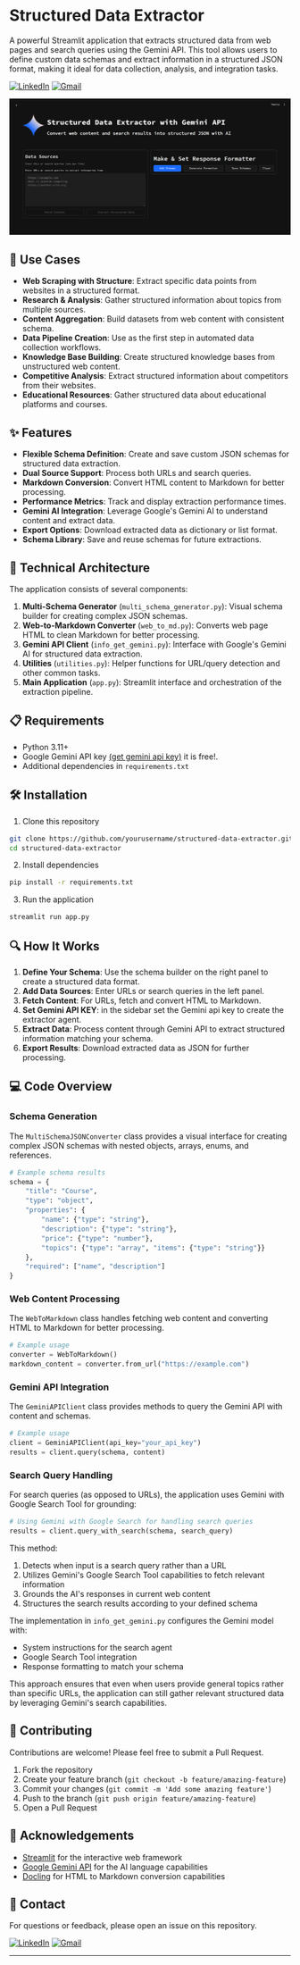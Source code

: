# Structured Data Extractor

A powerful Streamlit application that extracts structured data from web pages and search queries using the Gemini API. This tool allows users to define custom data schemas and extract information in a structured JSON format, making it ideal for data collection, analysis, and integration tasks.

[![LinkedIn](https://img.shields.io/badge/LinkedIn-Profile-blue?logo=linkedin)](https://www.linkedin.com/in/ibrahim-awny/)
[![Gmail](https://img.shields.io/badge/Gmail-Email-red?logo=gmail)](mailto:hima12awny@gmail.com)


![Structured Data Extractor](https://github.com/hima12-awny/Structured-Data-Extractor/blob/eb981db990d76addd88f26174929f69eb42b4ecb/main_page_screenshot.png)

## 🚀 Use Cases

- **Web Scraping with Structure**: Extract specific data points from websites in a structured format.
- **Research & Analysis**: Gather structured information about topics from multiple sources.
- **Content Aggregation**: Build datasets from web content with consistent schema.
- **Data Pipeline Creation**: Use as the first step in automated data collection workflows.
- **Knowledge Base Building**: Create structured knowledge bases from unstructured web content.
- **Competitive Analysis**: Extract structured information about competitors from their websites.
- **Educational Resources**: Gather structured data about educational platforms and courses.

## ✨ Features

- **Flexible Schema Definition**: Create and save custom JSON schemas for structured data extraction.
- **Dual Source Support**: Process both URLs and search queries.
- **Markdown Conversion**: Convert HTML content to Markdown for better processing.
- **Performance Metrics**: Track and display extraction performance times.
- **Gemini AI Integration**: Leverage Google's Gemini AI to understand content and extract data.
- **Export Options**: Download extracted data as dictionary or list format.
- **Schema Library**: Save and reuse schemas for future extractions.

## 🔧 Technical Architecture

The application consists of several components:

1. **Multi-Schema Generator** (`multi_schema_generator.py`): Visual schema builder for creating complex JSON schemas.
2. **Web-to-Markdown Converter** (`web_to_md.py`): Converts web page HTML to clean Markdown for better processing.
3. **Gemini API Client** (`info_get_gemini.py`): Interface with Google's Gemini AI for structured data extraction.
4. **Utilities** (`utilities.py`): Helper functions for URL/query detection and other common tasks.
5. **Main Application** (`app.py`): Streamlit interface and orchestration of the extraction pipeline.

## 📋 Requirements

- Python 3.11+
- Google Gemini API key [(get gemini api key)](https://aistudio.google.com/app/apikey) it is free!.
- Additional dependencies in `requirements.txt`

## 🛠️ Installation

1. Clone this repository
```bash
git clone https://github.com/yourusername/structured-data-extractor.git
cd structured-data-extractor
```

2. Install dependencies
```bash
pip install -r requirements.txt
```

3. Run the application
```bash
streamlit run app.py
```

## 🔍 How It Works

1. **Define Your Schema**: Use the schema builder on the right panel to create a structured data format.
2. **Add Data Sources**: Enter URLs or search queries in the left panel.
3. **Fetch Content**: For URLs, fetch and convert HTML to Markdown.
4. **Set Gemini API KEY**: in the sidebar set the Gemini api key to create the extractor agent.
5. **Extract Data**: Process content through Gemini API to extract structured information matching your schema.
6. **Export Results**: Download extracted data as JSON for further processing.

## 💻 Code Overview

### Schema Generation
The `MultiSchemaJSONConverter` class provides a visual interface for creating complex JSON schemas with nested objects, arrays, enums, and references.

```python
# Example schema results
schema = {
    "title": "Course",
    "type": "object",
    "properties": {
        "name": {"type": "string"},
        "description": {"type": "string"},
        "price": {"type": "number"},
        "topics": {"type": "array", "items": {"type": "string"}}
    },
    "required": ["name", "description"]
}
```

### Web Content Processing
The `WebToMarkdown` class handles fetching web content and converting HTML to Markdown for better processing.

```python
# Example usage
converter = WebToMarkdown()
markdown_content = converter.from_url("https://example.com")
```

### Gemini API Integration
The `GeminiAPIClient` class provides methods to query the Gemini API with content and schemas.

```python
# Example usage
client = GeminiAPIClient(api_key="your_api_key")
results = client.query(schema, content)
```
### Search Query Handling
For search queries (as opposed to URLs), the application uses Gemini with Google Search Tool for grounding:

```python
# Using Gemini with Google Search for handling search queries
results = client.query_with_search(schema, search_query)
```
This method:

1. Detects when input is a search query rather than a URL
2. Utilizes Gemini's Google Search Tool capabilities to fetch relevant information
3. Grounds the AI's responses in current web content
4. Structures the search results according to your defined schema

The implementation in ```info_get_gemini.py``` configures the Gemini model with:

* System instructions for the search agent
* Google Search Tool integration
* Response formatting to match your schema

This approach ensures that even when users provide general topics rather than specific URLs, the application can still gather relevant structured data by leveraging Gemini's search capabilities.

## 🤝 Contributing

Contributions are welcome! Please feel free to submit a Pull Request.

1. Fork the repository
2. Create your feature branch (`git checkout -b feature/amazing-feature`)
3. Commit your changes (`git commit -m 'Add some amazing feature'`)
4. Push to the branch (`git push origin feature/amazing-feature`)
5. Open a Pull Request

## 🙏 Acknowledgements

- [Streamlit](https://streamlit.io/) for the interactive web framework
- [Google Gemini API](https://ai.google.dev/) for the AI language capabilities
- [Docling](https://github.com/docling-project/docling) for HTML to Markdown conversion capabilities


## 📧 Contact

For questions or feedback, please open an issue on this repository.

[![LinkedIn](https://img.shields.io/badge/LinkedIn-Profile-blue?logo=linkedin)](https://www.linkedin.com/in/ibrahim-awny/)
[![Gmail](https://img.shields.io/badge/Gmail-Email-red?logo=gmail)](mailto:hima12awny@gmail.com)

---
